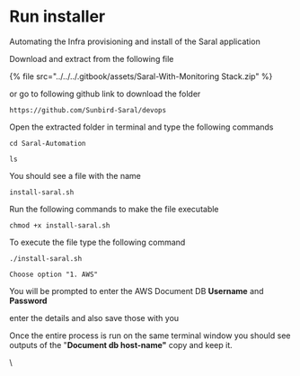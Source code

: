 # Run installer

Automating the Infra provisioning and install of the Saral application

Download and extract from the following file

{% file src="../../../.gitbook/assets/Saral-With-Monitoring Stack.zip" %}

or go to following github link to download the folder

```
https://github.com/Sunbird-Saral/devops
```

Open the extracted folder in terminal and type the following commands

```
cd Saral-Automation
```

```
ls
```

You should see a file with the name

```
install-saral.sh
```

Run the following commands to make the file executable

```
chmod +x install-saral.sh
```

To execute the file type the following command

```
./install-saral.sh
```

```
Choose option "1. AWS"
```

You will be prompted to enter the AWS Document DB **Username** and **Password**

enter the details and also save those with you

Once the entire process is run on the same terminal window you should see outputs of the "**Document db host-name"** copy and keep it.

\
